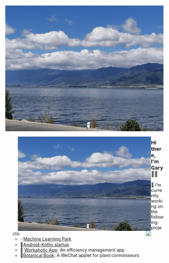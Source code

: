 <p align="center">
  <img height="400" alig src="./about.gif" />
</p>

<center>
  <figure>
    <img align="left" height="300" alig src="./about.gif" />
    <img align="right" src="https://github-readme-stats.vercel.app/api?username=Gary-code&show_icons=true&theme=tokyonight" />
  </figure>
</center>





### Hi there, I'm Gary 🙋‍♂️

- 🌱 I’m currently working on the following projects:
  - :bulb:[Machine Learning Park](https://github.com/Gary-code/Machine-Learning-Park)
  - 🤔[Android-Kotlin startup](https://github.com/Workaholic-Lab/Android-Kotlin-startup)
  - 🔭 [Workaholic App](https://github.com/Workaholic-Lab): An efficiency management app
  - :blossom:[Botanical Book](): A WeChat applet for plant connoisseurs

